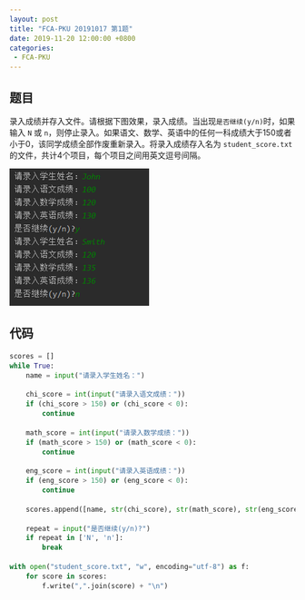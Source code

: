 ```yaml
---
layout: post
title: "FCA-PKU 20191017 第1题"
date: 2019-11-20 12:00:00 +0800
categories: 
 - FCA-PKU
---
```


## 题目

录入成绩并存入文件。请根据下图效果，录入成绩。当出现`是否继续(y/n)`时，如果输入 `N` 或 `n`，则停止录入。如果语文、数学、英语中的任何一科成绩大于150或者小于0，该同学成绩全部作废重新录入。将录入成绩存入名为 `student_score.txt` 的文件，共计4个项目，每个项目之间用英文逗号间隔。

<!-- more -->

![3](/assets/images/FCA-PKU/3.png)

## 代码

```python
scores = []
while True:
    name = input("请录入学生姓名：")

    chi_score = int(input("请录入语文成绩："))
    if (chi_score > 150) or (chi_score < 0):
        continue

    math_score = int(input("请录入数学成绩："))
    if (math_score > 150) or (math_score < 0):
        continue

    eng_score = int(input("请录入英语成绩："))
    if (eng_score > 150) or (eng_score < 0):
        continue

    scores.append([name, str(chi_score), str(math_score), str(eng_score)])

    repeat = input("是否继续(y/n)?")
    if repeat in ['N', 'n']:
        break

with open("student_score.txt", "w", encoding="utf-8") as f:
    for score in scores:
        f.write(",".join(score) + "\n")
```
